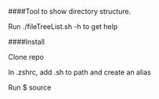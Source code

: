 ####Tool to show directory structure.

Run ./fileTreeList.sh -h to get help

####Install

Clone repo

In .zshrc, add .sh to path and create an alias

Run $ source <pathToYourZshrc>
